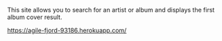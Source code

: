 This site allows you to search for an artist or album and displays the first album cover result.

https://agile-fjord-93186.herokuapp.com/